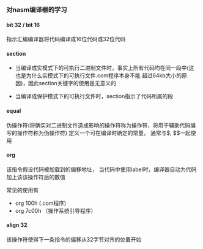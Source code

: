 ### 对nasm编译器的学习

#### bit 32 / bit 16
指示汇编编译器将代码编译成16位代码或32位代码

#### section
 - 当编译成实模式下的可执行二进制文件时，事实上所有代码均在同一段中(这也是为什么实模式下的可执行文件.com程序本身不能
  超过64kb大小的原因)，因此section关键字的使用是无意义的

- 当编译成保护模式下的可执行文件时，section指示了代码所属的段

#### equal
伪操作符(将确实对二进制文件造成影响的操作符称为操作符，将用于辅助代码编写的操作符称为伪操作符) 定义一个可在编译时确定的常量， 通常与$, $$一起使用

#### org
该指令假设代码被加载到的偏移地址， 当代码中使用label时，编译器自动为代码加上该该操作符后的数值

常见的使用有
-  org 100h (.com程序)
-  org 7c00h （操作系统引导程序）

#### align 32
该操作符使得下一条指令的偏移从32字节对齐的位置开始  
